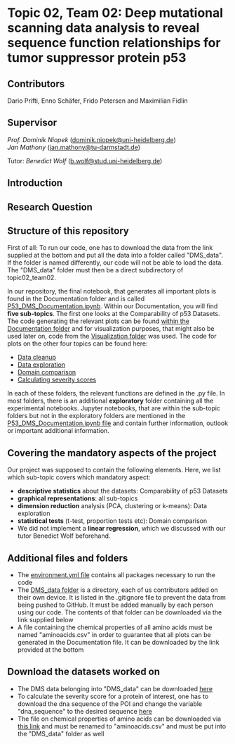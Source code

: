 # Topic 02, Team 02: Deep mutational scanning data analysis to reveal sequence function relationships for tumor suppressor protein p53

Contributors
----------
Dario Prifti, Enno Schäfer, Frido Petersen and Maximilian Fidlin 


Supervisor
----------
_Prof. Dominik Niopek_  ([dominik.niopek@uni-heidelberg.de](mailto:dominik.niopek@uni-heidelberg.de))  
_Jan Mathony_  ([jan.mathony@tu-darmstadt.de](mailto:jan.mathony@tu-darmstadt.de)) 

Tutor: _Benedict Wolf_ ([b.wolf@stud.uni-heidelberg.de](mailto:b.wolf@stud.uni-heidelberg.de))    


Introduction
------------


Research Question
----------


Structure of this repository
-----------------------------
First of all: To run our code, one has to download the data from the link supplied at the bottom and put all the data into a folder called "DMS_data". If the folder is named differently, our code
will not be able to load the data. The "DMS_data" folder must then be a direct subdirectory of topic02_team02.

In our repository, the final notebook, that generates all important plots is found in the Documentation folder and is called [P53_DMS_Documentation.ipynb](Documentation/P53_DMS_Documentation.ipynb).
Within our Documentation, you will find **five sub-topics**. The first one looks at the Comparability of p53 Datasets.
The code generating the relevant plots can be found [within the Documentation folder](Documentation/backgrounddata.py) and 
for visualization purposes, that might also be used later on, code from the [Visualization folder](visualization) was used.
The code for plots on the other four topics can be found here: 
- [Data cleanup](data_cleanup) 
- [Data exploration](data_exploration)
- [Domain comparison](domain_comparison) 
- [Calculating severity scores](severity_score)

In each of these folders, the relevant functions are defined in the .py file. In most folders, there is an additional **exploratory**
folder containing all the experimental notebooks. Jupyter notebooks, that are within the sub-topic folders but not in the exploratory 
folders are mentioned in the [P53_DMS_Documentation.ipynb file](Documentation/P53_DMS_Documentation.ipynb) and contain further 
information, outlook or important additional information. 


Covering the mandatory aspects of the project
------------
Our project was supposed to contain the following elements. Here, we list which sub-topic covers which mandatory aspect: 
- **descriptive statistics** about the datasets: Comparability of p53 Datasets
- **graphical representations**: all sub-topics
- **dimension reduction** analysis (PCA, clustering or k-means): Data exploration
- **statistical tests** (t-test, proportion tests etc): Domain comparison
- We did not implement a **linear regression**, which we discussed with our tutor Benedict Wolf beforehand.


Additional files and folders
---------
- The [environment.yml file](environment.yml) contains all packages necessary to run the code  
- The [DMS_data folder](DMS_data) is a directory, each of us contributors added on their own device. It is listed in the
.gitignore file to prevent the data from being pushed to GitHub. It must be added manually by each person using our code.
The contents of that folder can be downloaded via the link supplied below
- A file containing the chemical properties of all amino acids must be named "aminoacids.csv" in order to guarantee that
all plots can be generated in the Documentation file. It can be downloaded by the link provided at the bottom


Download the datasets worked on
----------
- The DMS data belonging into "DMS_data" can be downloaded [here](https://heibox.uni-heidelberg.de/d/d8754d7929d145efb9be)
- To calculate the severity score for a protein of interest, one has to download the dna sequence of the POI and change 
the variable "dna_sequence" to the desired sequence [here](severity_score/aa_prob.py)
- The file on chemical properties of amino acids can be downloaded via [this link](https://www.kaggle.com/datasets/alejopaullier/aminoacids-physical-and-chemical-properties?resource=download) and must be renamed to "aminoacids.csv"
and must be put into the "DMS_data" folder as well